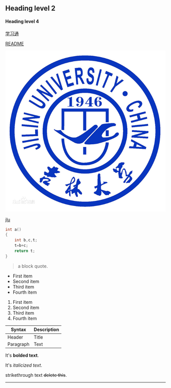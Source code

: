 ## Heading level 2
#### Heading level 4
[学习通](http://mooc.chaoxing.com/ )

[README](./README.md)

![图片](./jlu.jpg)

[jlu](https://gimg2.baidu.com/image_search/src=http%3A%2F%2Fyuanxiao.tqmpacc.com%2Fstatics%2Fimages%2Ftqmpacc_school%2Fjilin.jpg&refer=http%3A%2F%2Fyuanxiao.tqmpacc.com&app=2002&size=f9999,10000&q=a80&n=0&g=0n&fmt=jpeg?sec=1622020701&t=01df4e8666e97a776b86f846f66fcd0a)

```c
int a()
{
    int b,c,t;
    t=b+c;
    return t;
}
```
> a block quote.
- First item
- Second item
- Third item
- Fourth item
1. First item
2. Second item
3. Third item
4. Fourth item

| Syntax      | Description |
| ----------- | ----------- |
| Header      | Title       |
| Paragraph   | Text        |

It's **bolded text**.

It's *italicized text*.

 strikethrough text ~~delete this~~.

 ---

